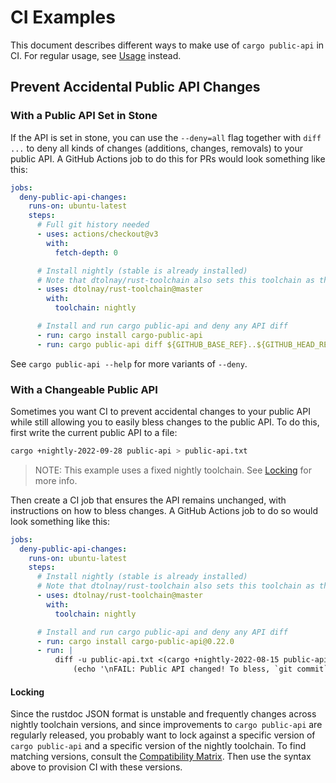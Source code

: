 # CI Examples

This document describes different ways to make use of `cargo public-api` in CI. For regular usage, see [Usage](../README.md#usage) instead.

## Prevent Accidental Public API Changes

### With a Public API Set in Stone

If the API is set in stone, you can use the `--deny=all` flag together with `diff ...` to deny all kinds of changes (additions, changes, removals) to your public API. A GitHub Actions job to do this for PRs would look something like this:

```yaml
jobs:
  deny-public-api-changes:
    runs-on: ubuntu-latest
    steps:
      # Full git history needed
      - uses: actions/checkout@v3
        with:
          fetch-depth: 0

      # Install nightly (stable is already installed)
      # Note that dtolnay/rust-toolchain also sets this toolchain as the default, change with `rustup default <toolchain>`
      - uses: dtolnay/rust-toolchain@master
        with:
          toolchain: nightly

      # Install and run cargo public-api and deny any API diff
      - run: cargo install cargo-public-api
      - run: cargo public-api diff ${GITHUB_BASE_REF}..${GITHUB_HEAD_REF} --deny=all
```

See `cargo public-api --help` for more variants of `--deny`.

### With a Changeable Public API

Sometimes you want CI to prevent accidental changes to your public API while still allowing you to easily bless changes to the public API. To do this, first write the current public API to a file:

```bash
cargo +nightly-2022-09-28 public-api > public-api.txt
```

> NOTE: This example uses a fixed nightly toolchain. See [Locking](#locking) for more info.

Then create a CI job that ensures the API remains unchanged, with instructions on how to bless changes. A GitHub Actions job to do so would look something like this:

```yaml
jobs:
  deny-public-api-changes:
    runs-on: ubuntu-latest
    steps:
      # Install nightly (stable is already installed)
      # Note that dtolnay/rust-toolchain also sets this toolchain as the default, change with `rustup default <toolchain>`
      - uses: dtolnay/rust-toolchain@master
        with:
          toolchain: nightly

      # Install and run cargo public-api and deny any API diff
      - run: cargo install cargo-public-api@0.22.0
      - run: |
          diff -u public-api.txt <(cargo +nightly-2022-08-15 public-api) ||
              (echo '\nFAIL: Public API changed! To bless, `git commit` the result of `cargo +nightly-2022-08-15 public-api > public-api.txt`' && exit 1)
```

#### Locking

Since the rustdoc JSON format is unstable and frequently changes across nightly toolchain versions, and since improvements to `cargo public-api` are regularly released, you probably want to lock against a specific version of `cargo public-api` and a specific version of the nightly toolchain. To find matching versions, consult the [Compatibility Matrix](../README.md#compatibility-matrix). Then use the syntax above to provision CI with these versions.

